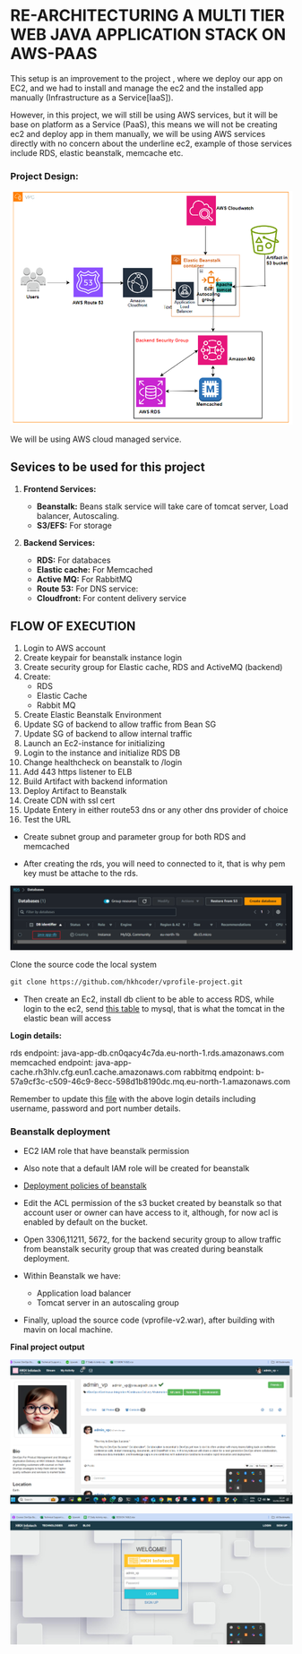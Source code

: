 # RE-ARCHITECTURING A MULTI TIER WEB JAVA APPLICATION STACK ON AWS-PAAS

This setup is an improvement to the project , where we deploy our app on EC2, and we had to install and manage the ec2 and the installed app manually (Infrastructure as a Service[IaaS]).

However, in this project, we will still be using AWS services, but it will be base on platform as a Service (PaaS), this means we will not be creating ec2 and deploy app in them manually, we will be using AWS services directly with no concern about the underline ec2, example of those services include RDS, elastic beanstalk, memcache etc. 

### Project Design:

![Project Design](Images/Project-Design.png)

We will be using AWS cloud managed service.

## Sevices to be used for this project

1.  **Frontend Services:**

    * **Beanstalk:** Beans stalk service will take care of tomcat server, Load balancer, Autoscaling.
    * **S3/EFS:** For storage

2. **Backend Services:**

    * **RDS:** For databaces
    * **Elastic cache:** For Memcached 
    * **Active MQ:** For RabbitMQ
    * **Route 53:** For DNS service:
    * **Cloudfront:** For content delivery service

## FLOW OF EXECUTION

1. Login to AWS account
2. Create keypair for beanstalk instance login
3. Create security group for Elastic cache, RDS and ActiveMQ (backend)
4. Create:
    * RDS
    * Elastic Cache
    * Rabbit MQ
5. Create Elastic Beanstalk Environment
6. Update SG of backend to allow traffic from Bean SG
7. Update SG of backend to allow internal traffic
8. Launch an Ec2-instance for initializing
9. Login to the instance and initialize RDS DB
10. Change healthcheck on beanstalk to /login
11. Add 443 https listener to ELB
12. Build Artifact with backend information
13. Deploy Artifact to Beanstalk
14. Create CDN with ssl cert
15. Update Entery in either route53 dns or any other dns provider of choice
16. Test the URL

* Create subnet group and parameter group for both RDS and memcached

* After creating the rds, you will need to connected to it, that is why pem key must be attache to the rds.

![RDS-created](Images/RDS-created.png)

Clone the source code the local system 

```markdown
git clone https://github.com/hkhcoder/vprofile-project.git
```

* Then create an Ec2, install db client to be able to access RDS, while login to the ec2, send [this table](vprofile-project/src/main/resources/db_backup.sql) to mysql, that is what the tomcat in the elastic bean will access

**Login details:**

rds endpoint: java-app-db.cn0qacy4c7da.eu-north-1.rds.amazonaws.com
memcached endpoint: java-app-cache.rh3hlv.cfg.eun1.cache.amazonaws.com
rabbitmq endpoint: b-57a9cf3c-c509-46c9-8ecc-598d1b8190dc.mq.eu-north-1.amazonaws.com

Remember to update this [file](vprofile-project/src/main/resources/application.properties) with the above login details including username, password and port number details.

### Beanstalk deployment

* EC2 IAM role that have beanstalk permission
* Also note that a default IAM role will be created for beanstalk
* [Deployment policies of beanstalk](https://docs.aws.amazon.com/elasticbeanstalk/latest/dg/using-features.rolling-version-deploy.html)
* Edit the ACL permission of the s3 bucket created by beanstalk so that account user or owner can have access to it, although, for now acl is enabled by default on the bucket.
* Open 3306,11211, 5672, for the backend security group to allow traffic from beanstalk security group that was created during beanstalk deployment.

* Within Beanstalk we have: 
    * Application load balancer
    * Tomcat server in an autoscaling group



* Finally, upload the source code (vprofile-v2.war), after building with mavin on local machine.

**Final project output**

![Project-output](Images/Finalprojectsite2.png)

![Project-output2](Images/Finalprojectsite1.png)